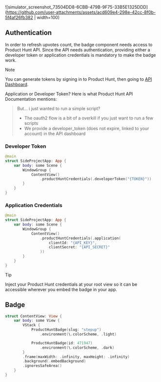![simulator_screenshot_73504DD8-6CBB-479B-9F75-33B5E1325DDD](https://github.com/user-attachments/assets/acd609e4-298e-42cc-8f0b-5f4af26fb382 | width=100)

## Authentication

In order to refresh upvotes count, the badge component needs access to Product Hunt API.
Since the API needs authentication, providing either a developer token or application credentials is mandatory to make the badge work. 

> [!NOTE]
> You can generate tokens by signing in to Product Hunt, then going to [API Dashboard](https://www.producthunt.com/v2/oauth/applications).

Application or Developer Token? Here is what Product Hunt API Documentation mentions:
> But… i just wanted to run a simple script?
> - The oauth2 flow is a bit of a overkill if you just want to run a few scripts
> - We provide a developer_token (does not expire, linked to your account) in the API dashboard

### Developer Token
```swift
@main
struct SideProjectApp: App {
    var body: some Scene {
        WindowGroup {
            ContentView()
                .productHuntCredentials(.developerToken("{TOKEN}"))
        }
    }
}
```

### Application Credentials
```swift
@main
struct SideProjectApp: App {
    var body: some Scene {
        WindowGroup {
            ContentView()
                .productHuntCredentials(.application(
                    clientId: "{API_KEY}",
                    clientSecret: "{API_SECRET}"
                ))
        }
    }
}
```

> [!TIP]
> Inject your Product Hunt credentials at your root view so it can be accessible wherever you embed the badge in your app.

## Badge

```swift
struct ContentView: View {
    var body: some View {
        VStack {
            ProductHuntBadge(slug: "stepup")
                .environment(\.colorScheme, .light)

            ProductHuntBadge(id: 471947)
                .environment(\.colorScheme, .dark)
        }
        .frame(maxWidth: .infinity, maxHeight: .infinity)
        .background(.embedBackground)
        .ignoresSafeArea()
    }
}
```
